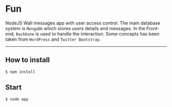Fun
===

NodeJS Wall messages app with user access control. The main database system is `MongoDb` which stores users details
and messages.
In the Front-end, `Backbone` is used to handle the interaction.
Some concepts has been taken from `WordPress` and `Twitter Bootstrap`.

<hr />

## How to install

    $ npm install

## Start

    $ node app



